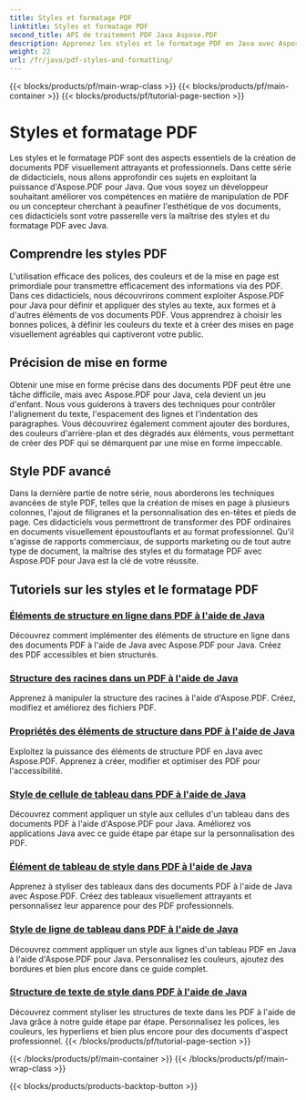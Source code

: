 ```yaml
---
title: Styles et formatage PDF
linktitle: Styles et formatage PDF
second_title: API de traitement PDF Java Aspose.PDF
description: Apprenez les styles et le formatage PDF en Java avec Aspose.PDF pour Java. Maîtrisez l'esthétique et la mise en page PDF pour des documents époustouflants.
weight: 22
url: /fr/java/pdf-styles-and-formatting/
---
```


{{< blocks/products/pf/main-wrap-class >}}
{{< blocks/products/pf/main-container >}}
{{< blocks/products/pf/tutorial-page-section >}}

# Styles et formatage PDF


Les styles et le formatage PDF sont des aspects essentiels de la création de documents PDF visuellement attrayants et professionnels. Dans cette série de didacticiels, nous allons approfondir ces sujets en exploitant la puissance d'Aspose.PDF pour Java. Que vous soyez un développeur souhaitant améliorer vos compétences en matière de manipulation de PDF ou un concepteur cherchant à peaufiner l'esthétique de vos documents, ces didacticiels sont votre passerelle vers la maîtrise des styles et du formatage PDF avec Java.

## Comprendre les styles PDF

L'utilisation efficace des polices, des couleurs et de la mise en page est primordiale pour transmettre efficacement des informations via des PDF. Dans ces didacticiels, nous découvrirons comment exploiter Aspose.PDF pour Java pour définir et appliquer des styles au texte, aux formes et à d'autres éléments de vos documents PDF. Vous apprendrez à choisir les bonnes polices, à définir les couleurs du texte et à créer des mises en page visuellement agréables qui captiveront votre public.

## Précision de mise en forme

Obtenir une mise en forme précise dans des documents PDF peut être une tâche difficile, mais avec Aspose.PDF pour Java, cela devient un jeu d'enfant. Nous vous guiderons à travers des techniques pour contrôler l'alignement du texte, l'espacement des lignes et l'indentation des paragraphes. Vous découvrirez également comment ajouter des bordures, des couleurs d'arrière-plan et des dégradés aux éléments, vous permettant de créer des PDF qui se démarquent par une mise en forme impeccable.

## Style PDF avancé

Dans la dernière partie de notre série, nous aborderons les techniques avancées de style PDF, telles que la création de mises en page à plusieurs colonnes, l'ajout de filigranes et la personnalisation des en-têtes et pieds de page. Ces didacticiels vous permettront de transformer des PDF ordinaires en documents visuellement époustouflants et au format professionnel. Qu'il s'agisse de rapports commerciaux, de supports marketing ou de tout autre type de document, la maîtrise des styles et du formatage PDF avec Aspose.PDF pour Java est la clé de votre réussite.

## Tutoriels sur les styles et le formatage PDF
### [Éléments de structure en ligne dans PDF à l'aide de Java](./inline-structure-elements-in-pdf-using-java/)
Découvrez comment implémenter des éléments de structure en ligne dans des documents PDF à l'aide de Java avec Aspose.PDF pour Java. Créez des PDF accessibles et bien structurés.
### [Structure des racines dans un PDF à l'aide de Java](./root-structure-in-pdf-using-java/)
Apprenez à manipuler la structure des racines à l'aide d'Aspose.PDF. Créez, modifiez et améliorez des fichiers PDF.
### [Propriétés des éléments de structure dans PDF à l'aide de Java](./structure-elements-properties-in-pdf-using-java/)
Exploitez la puissance des éléments de structure PDF en Java avec Aspose.PDF. Apprenez à créer, modifier et optimiser des PDF pour l'accessibilité.
### [Style de cellule de tableau dans PDF à l'aide de Java](./style-table-cell-in-pdf-using-java/)
Découvrez comment appliquer un style aux cellules d'un tableau dans des documents PDF à l'aide d'Aspose.PDF pour Java. Améliorez vos applications Java avec ce guide étape par étape sur la personnalisation des PDF.
### [Élément de tableau de style dans PDF à l'aide de Java](./style-table-element-in-pdf-using-java/)
Apprenez à styliser des tableaux dans des documents PDF à l'aide de Java avec Aspose.PDF. Créez des tableaux visuellement attrayants et personnalisez leur apparence pour des PDF professionnels.
### [Style de ligne de tableau dans PDF à l'aide de Java](./style-table-row-in-pdf-using-java/)
Découvrez comment appliquer un style aux lignes d'un tableau PDF en Java à l'aide d'Aspose.PDF pour Java. Personnalisez les couleurs, ajoutez des bordures et bien plus encore dans ce guide complet.
### [Structure de texte de style dans PDF à l'aide de Java](./style-text-structure-in-pdf-using-java/)
Découvrez comment styliser les structures de texte dans les PDF à l'aide de Java grâce à notre guide étape par étape. Personnalisez les polices, les couleurs, les hyperliens et bien plus encore pour des documents d'aspect professionnel.
{{< /blocks/products/pf/tutorial-page-section >}}

{{< /blocks/products/pf/main-container >}}
{{< /blocks/products/pf/main-wrap-class >}}

{{< blocks/products/products-backtop-button >}}
